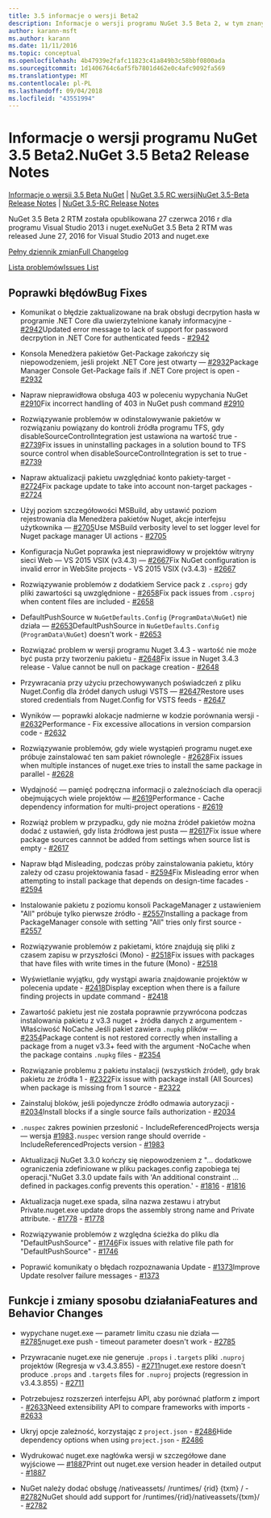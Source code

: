 ```yaml
---
title: 3.5 informacje o wersji Beta2
description: Informacje o wersji programu NuGet 3.5 Beta 2, w tym znanych problemów, poprawki, funkcje dodane i DCRs.
author: karann-msft
ms.author: karann
ms.date: 11/11/2016
ms.topic: conceptual
ms.openlocfilehash: 4b47939e2fafc11823c41a849b3c58bbf0800ada
ms.sourcegitcommit: 1d1406764c6af5fb7801d462e0c4afc9092fa569
ms.translationtype: MT
ms.contentlocale: pl-PL
ms.lasthandoff: 09/04/2018
ms.locfileid: "43551994"
---
```

# <a name="nuget-35-beta2-release-notes"></a><span data-ttu-id="3f824-103">Informacje o wersji programu NuGet 3.5 Beta2.</span><span class="sxs-lookup"><span data-stu-id="3f824-103">NuGet 3.5 Beta2 Release Notes</span></span>

<span data-ttu-id="3f824-104">[Informacje o wersji 3.5 Beta NuGet](../release-notes/nuget-3.5-Beta.md) | [NuGet 3.5 RC wersji](../release-notes/nuget-3.5-RC.md)</span><span class="sxs-lookup"><span data-stu-id="3f824-104">[NuGet 3.5-Beta Release Notes](../release-notes/nuget-3.5-Beta.md) | [NuGet 3.5-RC Release Notes](../release-notes/nuget-3.5-RC.md)</span></span>

<span data-ttu-id="3f824-105">NuGet 3.5 Beta 2 RTM została opublikowana 27 czerwca 2016 r dla programu Visual Studio 2013 i nuget.exe</span><span class="sxs-lookup"><span data-stu-id="3f824-105">NuGet 3.5 Beta 2 RTM was released June 27, 2016 for Visual Studio 2013 and nuget.exe</span></span>

[<span data-ttu-id="3f824-106">Pełny dziennik zmian</span><span class="sxs-lookup"><span data-stu-id="3f824-106">Full Changelog</span></span>](https://github.com/NuGet/NuGet.Client/compare/release-3.5.0-beta...release-3.5.0-beta2)

[<span data-ttu-id="3f824-107">Lista problemów</span><span class="sxs-lookup"><span data-stu-id="3f824-107">Issues List</span></span>](https://github.com/Nuget/Home/issues?q=is%3Aissue+milestone%3A%223.5+Beta2%22+is%3Aclosed)

## <a name="bug-fixes"></a><span data-ttu-id="3f824-108">Poprawki błędów</span><span class="sxs-lookup"><span data-stu-id="3f824-108">Bug Fixes</span></span>

* <span data-ttu-id="3f824-109">Komunikat o błędzie zaktualizowane na brak obsługi decrpytion hasła w programie .NET Core dla uwierzytelnione kanały informacyjne - [#2942](https://github.com/NuGet/Home/issues/2942)</span><span class="sxs-lookup"><span data-stu-id="3f824-109">Updated error message to lack of support for password decrpytion in .NET Core for authenticated feeds  - [#2942](https://github.com/NuGet/Home/issues/2942)</span></span>

* <span data-ttu-id="3f824-110">Konsola Menedżera pakietów Get-Package zakończy się niepowodzeniem, jeśli projekt .NET Core jest otwarty — [#2932](https://github.com/NuGet/Home/issues/2932)</span><span class="sxs-lookup"><span data-stu-id="3f824-110">Package Manager Console Get-Package fails if .NET Core project is open - [#2932](https://github.com/NuGet/Home/issues/2932)</span></span>

* <span data-ttu-id="3f824-111">Napraw nieprawidłowa obsługa 403 w poleceniu wypychania NuGet [#2910](https://github.com/NuGet/Home/issues/2910)</span><span class="sxs-lookup"><span data-stu-id="3f824-111">Fix incorrect handling of 403 in NuGet push command [#2910](https://github.com/NuGet/Home/issues/2910)</span></span>

* <span data-ttu-id="3f824-112">Rozwiązywanie problemów w odinstalowywanie pakietów w rozwiązaniu powiązany do kontroli źródła programu TFS, gdy disableSourceControlIntegration jest ustawiona na wartość true - [#2739](https://github.com/NuGet/Home/issues/2739)</span><span class="sxs-lookup"><span data-stu-id="3f824-112">Fix issues in uninstalling packages in a solution bound to TFS source control when disableSourceControlIntegration is set to true - [#2739](https://github.com/NuGet/Home/issues/2739)</span></span>

* <span data-ttu-id="3f824-113">Napraw aktualizacji pakietu uwzględniać konto pakiety-target - [#2724](https://github.com/NuGet/Home/issues/2724)</span><span class="sxs-lookup"><span data-stu-id="3f824-113">Fix package update to take into account non-target packages - [#2724](https://github.com/NuGet/Home/issues/2724)</span></span>

* <span data-ttu-id="3f824-114">Użyj poziom szczegółowości MSBuild, aby ustawić poziom rejestrowania dla Menedżera pakietów Nuget, akcje interfejsu użytkownika — [#2705](https://github.com/NuGet/Home/issues/2705)</span><span class="sxs-lookup"><span data-stu-id="3f824-114">Use MSBuild verbosity level to set logger level for Nuget package manager UI actions - [#2705](https://github.com/NuGet/Home/issues/2705)</span></span>

* <span data-ttu-id="3f824-115">Konfiguracja NuGet poprawka jest nieprawidłowy w projektów witryny sieci Web — VS 2015 VSIX (v3.4.3) — [#2667](https://github.com/NuGet/Home/issues/2667)</span><span class="sxs-lookup"><span data-stu-id="3f824-115">Fix NuGet configuration is invalid error in WebSite projects - VS 2015 VSIX (v3.4.3) - [#2667](https://github.com/NuGet/Home/issues/2667)</span></span>

* <span data-ttu-id="3f824-116">Rozwiązywanie problemów z dodatkiem Service pack z `.csproj` gdy pliki zawartości są uwzględnione - [#2658](https://github.com/NuGet/Home/issues/2658)</span><span class="sxs-lookup"><span data-stu-id="3f824-116">Fix pack issues from `.csproj` when content files are included - [#2658](https://github.com/NuGet/Home/issues/2658)</span></span>

* <span data-ttu-id="3f824-117">DefaultPushSource w `NuGetDefaults.Config` (`ProgramData\NuGet`) nie działa — [#2653](https://github.com/NuGet/Home/issues/2653)</span><span class="sxs-lookup"><span data-stu-id="3f824-117">DefaultPushSource in `NuGetDefaults.Config` (`ProgramData\NuGet`) doesn't work - [#2653](https://github.com/NuGet/Home/issues/2653)</span></span>

* <span data-ttu-id="3f824-118">Rozwiązać problem w wersji programu Nuget 3.4.3 - wartość nie może być pusta przy tworzeniu pakietu - [#2648](https://github.com/NuGet/Home/issues/2648)</span><span class="sxs-lookup"><span data-stu-id="3f824-118">Fix issue in Nuget 3.4.3 release - Value cannot be null on package creation - [#2648](https://github.com/NuGet/Home/issues/2648)</span></span>

* <span data-ttu-id="3f824-119">Przywracania przy użyciu przechowywanych poświadczeń z pliku Nuget.Config dla źródeł danych usługi VSTS — [#2647](https://github.com/NuGet/Home/issues/2647)</span><span class="sxs-lookup"><span data-stu-id="3f824-119">Restore uses stored credentials from Nuget.Config for VSTS feeds - [#2647](https://github.com/NuGet/Home/issues/2647)</span></span>

* <span data-ttu-id="3f824-120">Wyników — poprawki alokacje nadmierne w kodzie porównania wersji - [#2632](https://github.com/NuGet/Home/issues/2632)</span><span class="sxs-lookup"><span data-stu-id="3f824-120">Performance - Fix excessive allocations in version comparsion code - [#2632](https://github.com/NuGet/Home/issues/2632)</span></span>

* <span data-ttu-id="3f824-121">Rozwiązywanie problemów, gdy wiele wystąpień programu nuget.exe próbuje zainstalować ten sam pakiet równolegle - [#2628](https://github.com/NuGet/Home/issues/2628)</span><span class="sxs-lookup"><span data-stu-id="3f824-121">Fix issues when multiple instances of nuget.exe tries to install the same package in parallel - [#2628](https://github.com/NuGet/Home/issues/2628)</span></span>

* <span data-ttu-id="3f824-122">Wydajność — pamięć podręczna informacji o zależnościach dla operacji obejmujących wiele projektów — [#2619](https://github.com/NuGet/Home/issues/2619)</span><span class="sxs-lookup"><span data-stu-id="3f824-122">Performance - Cache dependency information for multi-project operations - [#2619](https://github.com/NuGet/Home/issues/2619)</span></span>

* <span data-ttu-id="3f824-123">Rozwiąż problem w przypadku, gdy nie można źródeł pakietów można dodać z ustawień, gdy lista źródłowa jest pusta — [#2617](https://github.com/NuGet/Home/issues/2617)</span><span class="sxs-lookup"><span data-stu-id="3f824-123">Fix issue where package sources cannnot be added from settings when source list is empty - [#2617](https://github.com/NuGet/Home/issues/2617)</span></span>

* <span data-ttu-id="3f824-124">Napraw błąd Misleading, podczas próby zainstalowania pakietu, który zależy od czasu projektowania fasad - [#2594](https://github.com/NuGet/Home/issues/2594)</span><span class="sxs-lookup"><span data-stu-id="3f824-124">Fix Misleading error when attempting to install package that depends on design-time facades - [#2594](https://github.com/NuGet/Home/issues/2594)</span></span>

* <span data-ttu-id="3f824-125">Instalowanie pakietu z poziomu konsoli PackageManager z ustawieniem "All" próbuje tylko pierwsze źródło - [#2557](https://github.com/NuGet/Home/issues/2557)</span><span class="sxs-lookup"><span data-stu-id="3f824-125">Installing a package from PackageManager console with setting "All" tries only first source - [#2557](https://github.com/NuGet/Home/issues/2557)</span></span>

* <span data-ttu-id="3f824-126">Rozwiązywanie problemów z pakietami, które znajdują się pliki z czasem zapisu w przyszłości (Mono) - [#2518](https://github.com/NuGet/Home/issues/2518)</span><span class="sxs-lookup"><span data-stu-id="3f824-126">Fix issues with packages that have files with write times in the future (Mono) - [#2518](https://github.com/NuGet/Home/issues/2518)</span></span>

* <span data-ttu-id="3f824-127">Wyświetlanie wyjątku, gdy wystąpi awaria znajdowanie projektów w polecenia update - [#2418](https://github.com/NuGet/Home/issues/2418)</span><span class="sxs-lookup"><span data-stu-id="3f824-127">Display exception when there is a failure finding projects in update command - [#2418](https://github.com/NuGet/Home/issues/2418)</span></span>

* <span data-ttu-id="3f824-128">Zawartość pakietu jest nie została poprawnie przywrócona podczas instalowania pakietu z v3.3 nuget + źródła danych z argumentem - Właściwość NoCache Jeśli pakiet zawiera `.nupkg` plików — [#2354](https://github.com/NuGet/Home/issues/2354)</span><span class="sxs-lookup"><span data-stu-id="3f824-128">Package content is not restored correctly when installing a package from a nuget v3.3+ feed with the argument -NoCache when the package contains `.nupkg` files - [#2354](https://github.com/NuGet/Home/issues/2354)</span></span>

* <span data-ttu-id="3f824-129">Rozwiązanie problemu z pakietu instalacji (wszystkich źródeł), gdy brak pakietu ze źródła 1 - [#2322](https://github.com/NuGet/Home/issues/2322)</span><span class="sxs-lookup"><span data-stu-id="3f824-129">Fix issue with package install (All Sources) when package is missing from 1 source - [#2322](https://github.com/NuGet/Home/issues/2322)</span></span>

* <span data-ttu-id="3f824-130">Zainstaluj bloków, jeśli pojedyncze źródło odmawia autoryzacji - [#2034](https://github.com/NuGet/Home/issues/2034)</span><span class="sxs-lookup"><span data-stu-id="3f824-130">Install blocks if a single source fails authorization - [#2034](https://github.com/NuGet/Home/issues/2034)</span></span>

* <span data-ttu-id="3f824-131">`.nuspec` zakres powinien przesłonić - IncludeReferencedProjects wersja — wersja [#1983](https://github.com/NuGet/Home/issues/1983)</span><span class="sxs-lookup"><span data-stu-id="3f824-131">`.nuspec` version range should override -IncludeReferencedProjects version - [#1983](https://github.com/NuGet/Home/issues/1983)</span></span>

* <span data-ttu-id="3f824-132">Aktualizacji NuGet 3.3.0 kończy się niepowodzeniem z "… dodatkowe ograniczenia zdefiniowane w pliku packages.config zapobiega tej operacji."</span><span class="sxs-lookup"><span data-stu-id="3f824-132">NuGet 3.3.0 update fails with 'An additional constraint ... defined in packages.config prevents this operation.'</span></span><span data-ttu-id="3f824-133"> - [#1816](https://github.com/NuGet/Home/issues/1816)</span><span class="sxs-lookup"><span data-stu-id="3f824-133"> - [#1816](https://github.com/NuGet/Home/issues/1816)</span></span>

* <span data-ttu-id="3f824-134">Aktualizacja nuget.exe spada, silna nazwa zestawu i atrybut Private.</span><span class="sxs-lookup"><span data-stu-id="3f824-134">nuget.exe update drops the assembly strong name and Private attribute.</span></span><span data-ttu-id="3f824-135"> - [#1778](https://github.com/NuGet/Home/issues/1778)</span><span class="sxs-lookup"><span data-stu-id="3f824-135"> - [#1778](https://github.com/NuGet/Home/issues/1778)</span></span>

* <span data-ttu-id="3f824-136">Rozwiązywanie problemów z względna ścieżka do pliku dla "DefaultPushSource" - [#1746](https://github.com/NuGet/Home/issues/1746)</span><span class="sxs-lookup"><span data-stu-id="3f824-136">Fix issues with relative file path for "DefaultPushSource" - [#1746](https://github.com/NuGet/Home/issues/1746)</span></span>

* <span data-ttu-id="3f824-137">Poprawić komunikaty o błędach rozpoznawania Update - [#1373](https://github.com/NuGet/Home/issues/1373)</span><span class="sxs-lookup"><span data-stu-id="3f824-137">Improve Update resolver failure messages - [#1373](https://github.com/NuGet/Home/issues/1373)</span></span>

## <a name="features-and-behavior-changes"></a><span data-ttu-id="3f824-138">Funkcje i zmiany sposobu działania</span><span class="sxs-lookup"><span data-stu-id="3f824-138">Features and Behavior Changes</span></span>

* <span data-ttu-id="3f824-139">wypychane nuget.exe — parametr limitu czasu nie działa — [#2785](https://github.com/NuGet/Home/issues/2785)</span><span class="sxs-lookup"><span data-stu-id="3f824-139">nuget.exe push - timeout parameter doesn't work  - [#2785](https://github.com/NuGet/Home/issues/2785)</span></span>

* <span data-ttu-id="3f824-140">Przywracanie nuget.exe nie generuje `.props` i `.targets` pliki `.nuproj` projektów (Regresja w v3.4.3.855) - [#2711](https://github.com/NuGet/Home/issues/2711)</span><span class="sxs-lookup"><span data-stu-id="3f824-140">nuget.exe restore doesn't produce `.props` and `.targets` files for `.nuproj` projects (regression in v3.4.3.855) - [#2711](https://github.com/NuGet/Home/issues/2711)</span></span>

* <span data-ttu-id="3f824-141">Potrzebujesz rozszerzeń interfejsu API, aby porównać platform z import - [#2633](https://github.com/NuGet/Home/issues/2633)</span><span class="sxs-lookup"><span data-stu-id="3f824-141">Need extensibility API to compare frameworks with imports - [#2633](https://github.com/NuGet/Home/issues/2633)</span></span>

* <span data-ttu-id="3f824-142">Ukryj opcje zależność, korzystając z `project.json`  -  [#2486](https://github.com/NuGet/Home/issues/2486)</span><span class="sxs-lookup"><span data-stu-id="3f824-142">Hide dependency options when using `project.json` - [#2486](https://github.com/NuGet/Home/issues/2486)</span></span>

* <span data-ttu-id="3f824-143">Wydrukować nuget.exe nagłówka wersji w szczegółowe dane wyjściowe — [#1887](https://github.com/NuGet/Home/issues/1887)</span><span class="sxs-lookup"><span data-stu-id="3f824-143">Print out nuget.exe version header in detailed output - [#1887](https://github.com/NuGet/Home/issues/1887)</span></span>

* <span data-ttu-id="3f824-144">NuGet należy dodać obsługę /nativeassets/ /runtimes/ {rid} {txm} / - [#2782](https://github.com/NuGet/Home/issues/2782)</span><span class="sxs-lookup"><span data-stu-id="3f824-144">NuGet should add support for /runtimes/{rid}/nativeassets/{txm}/ - [#2782](https://github.com/NuGet/Home/issues/2782)</span></span>